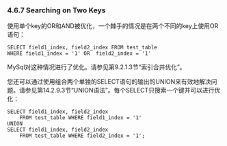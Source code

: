 ### 4.6.7 Searching on Two Keys

使用单个key的OR和AND被优化，一个棘手的情况是在两个不同的key上使用OR语句：

```
SELECT field1_index, field2_index FROM test_table
WHERE field1_index = '1' OR  field2_index = '1'
```

MySql对这种情况进行了优化。请参见第9.2.1.3节“索引合并优化”。

您还可以通过使用组合两个单独的SELECT语句的输出的UNION来有效地解决问题。请参见第14.2.9.3节“UNION语法”。每个SELECT只搜索一个键并可以进行优化：

```
SELECT field1_index, field2_index
    FROM test_table WHERE field1_index = '1'
UNION
SELECT field1_index, field2_index
    FROM test_table WHERE field2_index = '1';
```



